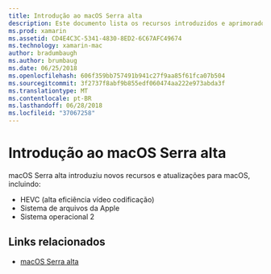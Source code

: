 ```yaml
---
title: Introdução ao macOS Serra alta
description: Este documento lista os recursos introduzidos e aprimorado no macOS Serra alta e links para a descrição detalhada da Apple da atualização.
ms.prod: xamarin
ms.assetid: CD4E4C3C-5341-4830-8ED2-6C67AFC49674
ms.technology: xamarin-mac
author: bradumbaugh
ms.author: brumbaug
ms.date: 06/25/2018
ms.openlocfilehash: 606f359bb757491b941c27f9aa85f61fca07b504
ms.sourcegitcommit: 3f2737f8abf9b855edf060474aa222e973abda3f
ms.translationtype: MT
ms.contentlocale: pt-BR
ms.lasthandoff: 06/28/2018
ms.locfileid: "37067258"
---
```

# <a name="introduction-to-macos-high-sierra"></a>Introdução ao macOS Serra alta

macOS Serra alta introduziu novos recursos e atualizações para macOS, incluindo:

- HEVC (alta eficiência vídeo codificação)
- Sistema de arquivos da Apple
- Sistema operacional 2

## <a name="related-links"></a>Links relacionados

- [macOS Serra alta](https://www.apple.com/macos/high-sierra/)

